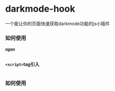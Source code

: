 # darkmode-hook

<p>一个能让你的页面快速获取darkmode功能的js小插件</p>

### 如何使用

**npm**
```

```

**`<script>`tag引入**
```

```


### 如何使用


